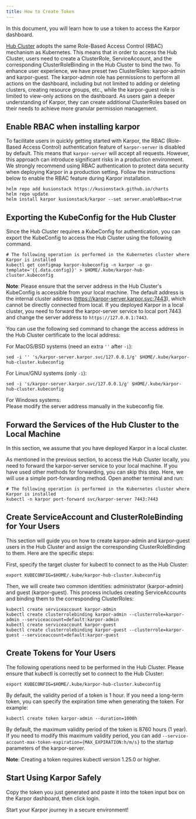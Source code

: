 ```yaml
---
title: How to Create Token
---
```

In this document, you will learn how to use a token to access the Karpor dashboard.

[Hub Cluster](../2-concepts/3-glossary.md#hub-cluster) adopts the same Role-Based Access Control (RBAC) mechanism as Kubernetes. This means that in order to access the Hub Cluster, users need to create a ClusterRole, ServiceAccount, and the corresponding ClusterRoleBinding in the Hub Cluster to bind the two. To enhance user experience, we have preset two ClusterRoles: karpor-admin and karpor-guest. The karpor-admin role has permissions to perform all actions on the dashboard, including but not limited to adding or deleting clusters, creating resource groups, etc., while the karpor-guest role is limited to view-only actions on the dashboard. As users gain a deeper understanding of Karpor, they can create additional ClusterRoles based on their needs to achieve more granular permission management.

## Enable RBAC when installing karpor

To facilitate users in quickly getting started with Karpor, the RBAC (Role-Based Access Control) authentication feature of `karpor-server` is disabled by default. This means that `karpor-server` will accept all requests. However, this approach can introduce significant risks in a production environment. We strongly recommend using RBAC authentication to protect data security when deploying Karpor in a production setting. Follow the instructions below to enable the RBAC feature during Karpor installation.

```shell
helm repo add kusionstack https://kusionstack.github.io/charts
helm repo update
helm install karpor kusionstack/karpor --set server.enableRbac=true
```

## Exporting the KubeConfig for the Hub Cluster

Since the Hub Cluster requires a KubeConfig for authentication, you can export the KubeConfig to access the Hub Cluster using the following command.

```shell
# The following operation is performed in the Kubernetes cluster where Karpor is installed
kubectl get configmap karpor-kubeconfig -n karpor -o go-template='{{.data.config}}' > $HOME/.kube/karpor-hub-cluster.kubeconfig
```

**Note**: Please ensure that the server address in the Hub Cluster's KubeConfig is accessible from your local machine. The default address is the internal cluster address (https://karpor-server.karpor.svc:7443), which cannot be directly connected from local. If you deployed Karpor in a local cluster, you need to forward the karpor-server service to local port 7443 and change the server address to `https://127.0.0.1:7443`.

You can use the following sed command to change the access address in the Hub Cluster certificate to the local address:

For MacOS/BSD systems (need an extra `''` after `-i`):  

```shell
sed -i '' 's/karpor-server.karpor.svc/127.0.0.1/g' $HOME/.kube/karpor-hub-cluster.kubeconfig
```

For Linux/GNU systems (only `-i`):  

```shell
sed -i 's/karpor-server.karpor.svc/127.0.0.1/g' $HOME/.kube/karpor-hub-cluster.kubeconfig
```

For Windows systems:  
Please modify the server address manually in the kubeconfig file.

## Forward the Services of the Hub Cluster to the Local Machine

In this section, we assume that you have deployed Karpor in a local cluster.

As mentioned in the previous section, to access the Hub Cluster locally, you need to forward the karpor-server service to your local machine. If you have used other methods for forwarding, you can skip this step. Here, we will use a simple port-forwarding method. Open another terminal and run:

```shell
# The following operation is performed in the Kubernetes cluster where Karpor is installed
kubectl -n karpor port-forward svc/karpor-server 7443:7443
```

## Create ServiceAccount and ClusterRoleBinding for Your Users

This section will guide you on how to create karpor-admin and karpor-guest users in the Hub Cluster and assign the corresponding ClusterRoleBinding to them. Here are the specific steps:

First, specify the target cluster for kubectl to connect to as the Hub Cluster:

```shell
export KUBECONFIG=$HOME/.kube/karpor-hub-cluster.kubeconfig
```

Then, we will create two common identities: administrator (karpor-admin) and guest (karpor-guest). This process includes creating ServiceAccounts and binding them to the corresponding ClusterRoles:

```shell
kubectl create serviceaccount karpor-admin
kubectl create clusterrolebinding karpor-admin --clusterrole=karpor-admin --serviceaccount=default:karpor-admin
kubectl create serviceaccount karpor-guest
kubectl create clusterrolebinding karpor-guest --clusterrole=karpor-guest --serviceaccount=default:karpor-guest
```

## Create Tokens for Your Users

The following operations need to be performed in the Hub Cluster. Please ensure that kubectl is correctly set to connect to the Hub Cluster:

```shell
export KUBECONFIG=$HOME/.kube/karpor-hub-cluster.kubeconfig
```

By default, the validity period of a token is 1 hour. If you need a long-term token, you can specify the expiration time when generating the token. For example:

```shell
kubectl create token karpor-admin --duration=1000h
```

By default, the maximum validity period of the token is 8760 hours (1 year). If you need to modify this maximum validity period, you can add `--service-account-max-token-expiration={MAX_EXPIRATION:h/m/s}` to the startup parameters of the karpor-server.

**Note**: Creating a token requires kubectl version 1.25.0 or higher.

## Start Using Karpor Safely

Copy the token you just generated and paste it into the token input box on the Karpor dashboard, then click login.

Start your Karpor journey in a secure environment!
